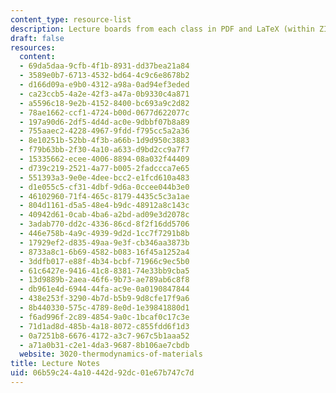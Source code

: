 ```yaml
---
content_type: resource-list
description: Lecture boards from each class in PDF and LaTeX (within ZIP) format
draft: false
resources:
  content:
  - 69da5daa-9cfb-4f1b-8931-dd37bea21a84
  - 3589e0b7-6713-4532-bd64-4c9c6e8678b2
  - d166d09a-e9b0-4312-a98a-0ad94ef3eded
  - ca23ccb5-4a2e-42f3-a47a-0b9330c4a871
  - a5596c18-9e2b-4152-8400-bc693a9c2d82
  - 78ae1662-ccf1-4724-b00d-0677d622077c
  - 197a90d6-2df5-4d4d-ac0e-9dbbf07b8a89
  - 755aaec2-4228-4967-9fdd-f795cc5a2a36
  - 8e10251b-52bb-4f3b-a66b-1d9d950c3883
  - f79b63bb-2f30-4a10-a633-d9bd2cc9a7f7
  - 15335662-ecee-4006-8894-08a032f44409
  - d739c219-2521-4a77-b005-2fadccca7e65
  - 551393a3-9e0e-4dee-bcc2-e1fcd610a483
  - d1e055c5-cf31-4dbf-9d6a-0ccee044b3e0
  - 46102960-71f4-465c-8179-4435c5c3a1ae
  - 804d1161-d5a5-48e4-b9dc-48912a8c143c
  - 40942d61-0cab-4ba6-a2bd-ad09e3d2078c
  - 3adab770-dd2c-4336-86cd-8f2f16dd5706
  - 446e758b-4a9c-4939-9d2d-1cc7f7291b8b
  - 17929ef2-d835-49aa-9e3f-cb346aa3873b
  - 8733a8c1-6b69-4582-b083-16f45a1252a4
  - 3ddfb017-e88f-4b34-bcbf-71966c9ec5b0
  - 61c6427e-9416-41c8-8381-74e33bb9cba5
  - 13d9889b-2aea-46f6-9b73-ae789ab6c8f8
  - db961e4d-6944-44fa-ac9e-0a0190847844
  - 438e253f-3290-4b7d-b5b9-9d8cfe17f9a6
  - 8b440330-575c-4789-8e0d-1e39841880d1
  - f6ad996f-2c89-4854-9a0c-1bcaf0c17c3e
  - 71d1ad8d-485b-4a18-8072-c855fdd6f1d3
  - 0a7251b8-6676-4172-a3c7-967c5b1aaa52
  - a71a0b31-c2e1-4da3-9687-8b106ae7cbdb
  website: 3020-thermodynamics-of-materials
title: Lecture Notes
uid: 06b59c24-4a10-442d-92dc-01e67b747c7d
---
```

